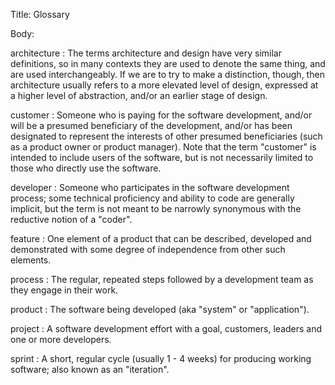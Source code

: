 Title:  Glossary

Body:

architecture
:	The terms architecture and design have very similar definitions, so in many contexts they are used to denote the same thing, and are used interchangeably. If we are to try to make a distinction, though, then architecture usually refers to a more elevated level of design, expressed at a higher level of abstraction, and/or an earlier stage of design.

customer
:	Someone who is paying for the software development, and/or will be a presumed beneficiary of the development, and/or has been designated to represent the interests of other presumed beneficiaries (such as a product owner or product manager). Note that the term "customer" is intended to include users of the software, but is not necessarily limited to those who directly use the software.

developer
:	Someone who participates in the software development process; some technical proficiency and ability to code are generally implicit, but the term is not meant to be narrowly synonymous with the reductive notion of a "coder".

feature
:	One element of a product that can be described, developed and demonstrated with some degree of independence from other such elements.

process
:	The regular, repeated steps followed by a development team as they engage in their work.

product
:	The software being developed (aka "system" or "application").

project
:	A software development effort with a goal, customers, leaders and one or more developers.

sprint
:	A short, regular cycle (usually 1 - 4 weeks) for producing working software; also known as an "iteration".


